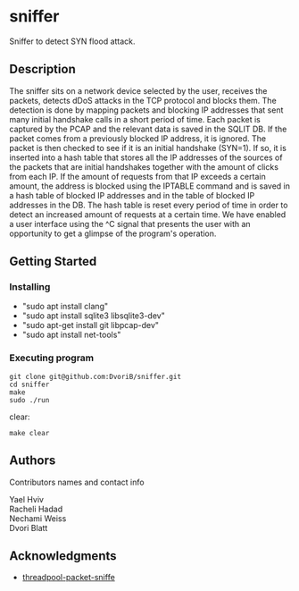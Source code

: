 # sniffer

Sniffer to detect SYN flood attack.

## Description

The sniffer sits on a network device selected by the user, receives the packets, detects dDoS attacks in the TCP protocol and blocks them.
The detection is done by mapping packets and blocking IP addresses that sent many initial handshake calls in a short period of time.
Each packet is captured by the PCAP and the relevant data is saved in the SQLIT DB.
If the packet comes from a previously blocked IP address, it is ignored. The packet is then checked to see if it is an initial handshake (SYN=1). If so, it is inserted into a hash table that stores all the IP addresses of the sources of the packets that are initial handshakes together with the amount of clicks from each IP.
If the amount of requests from that IP exceeds a certain amount, the address is blocked using the IPTABLE command and is saved in a hash table of blocked IP addresses and in the table of blocked IP addresses in the DB.
The hash table is reset every period of time in order to detect an increased amount of requests at a certain time.
We have enabled a user interface using the ^C signal that presents the user with an opportunity to get a glimpse of the program's operation.

## Getting Started
### Installing

* "sudo apt install clang"
* "sudo apt install sqlite3 libsqlite3-dev"
* "sudo apt-get install git libpcap-dev"
* "sudo apt install net-tools"
### Executing program

```
git clone git@github.com:DvoriB/sniffer.git 
cd sniffer
make
sudo ./run
```
clear:
```
make clear
```


## Authors

Contributors names and contact info

Yael Hviv <br />
Racheli Hadad <br />
Nechami Weiss <br />
Dvori Blatt

## Acknowledgments

* [threadpool-packet-sniffe](https://github.com/joverandout/threadpool-packet-sniffer)

